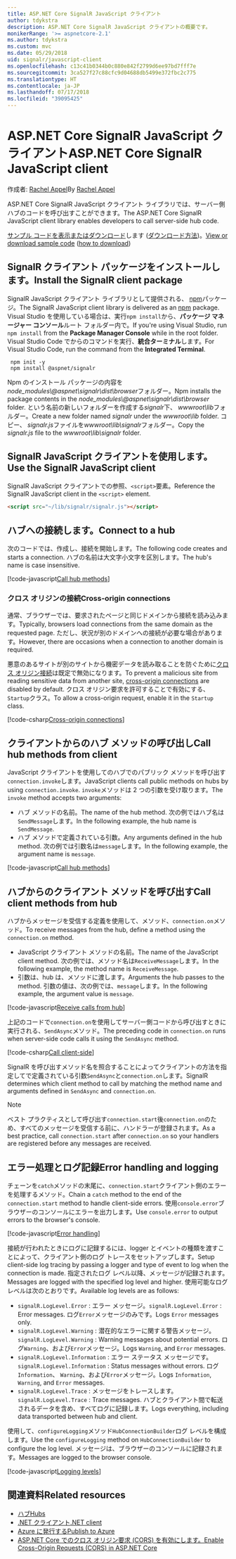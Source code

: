 ```yaml
---
title: ASP.NET Core SignalR JavaScript クライアント
author: tdykstra
description: ASP.NET Core SignalR JavaScript クライアントの概要です。
monikerRange: '>= aspnetcore-2.1'
ms.author: tdykstra
ms.custom: mvc
ms.date: 05/29/2018
uid: signalr/javascript-client
ms.openlocfilehash: c13c41b0344b0c880e842f2799d6ee97bd7fff7e
ms.sourcegitcommit: 3ca527f27c88cfc9d04688db5499e372fbc2c775
ms.translationtype: HT
ms.contentlocale: ja-JP
ms.lasthandoff: 07/17/2018
ms.locfileid: "39095425"
---
```

# <a name="aspnet-core-signalr-javascript-client"></a><span data-ttu-id="525f5-103">ASP.NET Core SignalR JavaScript クライアント</span><span class="sxs-lookup"><span data-stu-id="525f5-103">ASP.NET Core SignalR JavaScript client</span></span>

<span data-ttu-id="525f5-104">作成者: [Rachel Appel](http://twitter.com/rachelappel)</span><span class="sxs-lookup"><span data-stu-id="525f5-104">By [Rachel Appel](http://twitter.com/rachelappel)</span></span>

<span data-ttu-id="525f5-105">ASP.NET Core SignalR JavaScript クライアント ライブラリでは、サーバー側ハブのコードを呼び出すことができます。</span><span class="sxs-lookup"><span data-stu-id="525f5-105">The ASP.NET Core SignalR JavaScript client library enables developers to call server-side hub code.</span></span>

<span data-ttu-id="525f5-106">[サンプル コードを表示またはダウンロード](https://github.com/aspnet/Docs/tree/live/aspnetcore/signalr/javascript-client/sample)します ([ダウンロード方法](xref:tutorials/index#how-to-download-a-sample))。</span><span class="sxs-lookup"><span data-stu-id="525f5-106">[View or download sample code](https://github.com/aspnet/Docs/tree/live/aspnetcore/signalr/javascript-client/sample) ([how to download](xref:tutorials/index#how-to-download-a-sample))</span></span>

## <a name="install-the-signalr-client-package"></a><span data-ttu-id="525f5-107">SignalR クライアント パッケージをインストールします。</span><span class="sxs-lookup"><span data-stu-id="525f5-107">Install the SignalR client package</span></span>

<span data-ttu-id="525f5-108">SignalR JavaScript クライアント ライブラリとして提供される、 [npm](https://www.npmjs.com/)パッケージ。</span><span class="sxs-lookup"><span data-stu-id="525f5-108">The SignalR JavaScript client library is delivered as an [npm](https://www.npmjs.com/) package.</span></span> <span data-ttu-id="525f5-109">Visual Studio を使用している場合は、実行`npm install`から、**パッケージ マネージャー コンソール**ルート フォルダー内で。</span><span class="sxs-lookup"><span data-stu-id="525f5-109">If you're using Visual Studio, run `npm install` from the **Package Manager Console** while in the root folder.</span></span> <span data-ttu-id="525f5-110">Visual Studio Code でからのコマンドを実行、**統合ターミナル**します。</span><span class="sxs-lookup"><span data-stu-id="525f5-110">For Visual Studio Code, run the command from the **Integrated Terminal**.</span></span>

  ```console
   npm init -y
   npm install @aspnet/signalr
  ```

<span data-ttu-id="525f5-111">Npm のインストール パッケージの内容を*node_modules\\@aspnet\signalr\dist\browser*フォルダー。</span><span class="sxs-lookup"><span data-stu-id="525f5-111">Npm installs the package contents in the *node_modules\\@aspnet\signalr\dist\browser* folder.</span></span> <span data-ttu-id="525f5-112">という名前の新しいフォルダーを作成する*signalr*下、 *wwwroot\\lib*フォルダー。</span><span class="sxs-lookup"><span data-stu-id="525f5-112">Create a new folder named *signalr* under the *wwwroot\\lib* folder.</span></span> <span data-ttu-id="525f5-113">コピー、 *signalr.js*ファイルを*wwwroot\lib\signalr*フォルダー。</span><span class="sxs-lookup"><span data-stu-id="525f5-113">Copy the *signalr.js* file to the *wwwroot\lib\signalr* folder.</span></span>

## <a name="use-the-signalr-javascript-client"></a><span data-ttu-id="525f5-114">SignalR JavaScript クライアントを使用します。</span><span class="sxs-lookup"><span data-stu-id="525f5-114">Use the SignalR JavaScript client</span></span>

<span data-ttu-id="525f5-115">SignalR JavaScript クライアントでの参照、`<script>`要素。</span><span class="sxs-lookup"><span data-stu-id="525f5-115">Reference the SignalR JavaScript client in the `<script>` element.</span></span>

```html
<script src="~/lib/signalr/signalr.js"></script>
```

## <a name="connect-to-a-hub"></a><span data-ttu-id="525f5-116">ハブへの接続します。</span><span class="sxs-lookup"><span data-stu-id="525f5-116">Connect to a hub</span></span>

<span data-ttu-id="525f5-117">次のコードでは、作成し、接続を開始します。</span><span class="sxs-lookup"><span data-stu-id="525f5-117">The following code creates and starts a connection.</span></span> <span data-ttu-id="525f5-118">ハブの名前は大文字小文字を区別します。</span><span class="sxs-lookup"><span data-stu-id="525f5-118">The hub's name is case insensitive.</span></span>

[!code-javascript[Call hub methods](javascript-client/sample/wwwroot/js/chat.js?range=9-12,28)]

### <a name="cross-origin-connections"></a><span data-ttu-id="525f5-119">クロス オリジンの接続</span><span class="sxs-lookup"><span data-stu-id="525f5-119">Cross-origin connections</span></span>

<span data-ttu-id="525f5-120">通常、ブラウザーでは、要求されたページと同じドメインから接続を読み込みます。</span><span class="sxs-lookup"><span data-stu-id="525f5-120">Typically, browsers load connections from the same domain as the requested page.</span></span> <span data-ttu-id="525f5-121">ただし、状況が別のドメインへの接続が必要な場合があります。</span><span class="sxs-lookup"><span data-stu-id="525f5-121">However, there are occasions when a connection to another domain is required.</span></span>

<span data-ttu-id="525f5-122">悪意のあるサイトが別のサイトから機密データを読み取ることを防ぐために[クロス オリジン接続](xref:security/cors)は既定で無効になります。</span><span class="sxs-lookup"><span data-stu-id="525f5-122">To prevent a malicious site from reading sensitive data from another site, [cross-origin connections](xref:security/cors) are disabled by default.</span></span> <span data-ttu-id="525f5-123">クロス オリジン要求を許可することで有効にする、`Startup`クラス。</span><span class="sxs-lookup"><span data-stu-id="525f5-123">To allow a cross-origin request, enable it in the `Startup` class.</span></span>

[!code-csharp[Cross-origin connections](javascript-client/sample/Startup.cs?highlight=29-35,56)]

## <a name="call-hub-methods-from-client"></a><span data-ttu-id="525f5-124">クライアントからのハブ メソッドの呼び出し</span><span class="sxs-lookup"><span data-stu-id="525f5-124">Call hub methods from client</span></span>

<span data-ttu-id="525f5-125">JavaScript クライアントを使用してのハブでのパブリック メソッドを呼び出す`connection.invoke`します。</span><span class="sxs-lookup"><span data-stu-id="525f5-125">JavaScript clients call public methods on hubs by using `connection.invoke`.</span></span> <span data-ttu-id="525f5-126">`invoke`メソッドは 2 つの引数を受け取ります。</span><span class="sxs-lookup"><span data-stu-id="525f5-126">The `invoke` method accepts two arguments:</span></span>

* <span data-ttu-id="525f5-127">ハブ メソッドの名前。</span><span class="sxs-lookup"><span data-stu-id="525f5-127">The name of the hub method.</span></span> <span data-ttu-id="525f5-128">次の例ではハブ名は`SendMessage`します。</span><span class="sxs-lookup"><span data-stu-id="525f5-128">In the following example, the hub name is `SendMessage`.</span></span>
* <span data-ttu-id="525f5-129">ハブ メソッドで定義されている引数。</span><span class="sxs-lookup"><span data-stu-id="525f5-129">Any arguments defined in the hub method.</span></span> <span data-ttu-id="525f5-130">次の例では引数名は`message`します。</span><span class="sxs-lookup"><span data-stu-id="525f5-130">In the following example, the argument name is `message`.</span></span>

[!code-javascript[Call hub methods](javascript-client/sample/wwwroot/js/chat.js?range=24)]

## <a name="call-client-methods-from-hub"></a><span data-ttu-id="525f5-131">ハブからのクライアント メソッドを呼び出す</span><span class="sxs-lookup"><span data-stu-id="525f5-131">Call client methods from hub</span></span>

<span data-ttu-id="525f5-132">ハブからメッセージを受信する定義を使用して、メソッド、`connection.on`メソッド。</span><span class="sxs-lookup"><span data-stu-id="525f5-132">To receive messages from the hub, define a method using the `connection.on` method.</span></span>

* <span data-ttu-id="525f5-133">JavaScript クライアント メソッドの名前。</span><span class="sxs-lookup"><span data-stu-id="525f5-133">The name of the JavaScript client method.</span></span> <span data-ttu-id="525f5-134">次の例では、メソッド名は`ReceiveMessage`します。</span><span class="sxs-lookup"><span data-stu-id="525f5-134">In the following example, the method name is `ReceiveMessage`.</span></span>
* <span data-ttu-id="525f5-135">引数は、hub は、メソッドに渡します。</span><span class="sxs-lookup"><span data-stu-id="525f5-135">Arguments the hub passes to the method.</span></span> <span data-ttu-id="525f5-136">引数の値は、次の例では、`message`します。</span><span class="sxs-lookup"><span data-stu-id="525f5-136">In the following example, the argument value is `message`.</span></span>

[!code-javascript[Receive calls from hub](javascript-client/sample/wwwroot/js/chat.js?range=14-19)]

<span data-ttu-id="525f5-137">上記のコードで`connection.on`を使用してサーバー側コードから呼び出すときに実行される、`SendAsync`メソッド。</span><span class="sxs-lookup"><span data-stu-id="525f5-137">The preceding code in `connection.on` runs when server-side code calls it using the `SendAsync` method.</span></span>

[!code-csharp[Call client-side](javascript-client/sample/hubs/chathub.cs?range=8-11)]

<span data-ttu-id="525f5-138">SignalR を呼び出すメソッド名を照合することによってクライアントの方法を指定してで定義されている引数`SendAsync`と`connection.on`します。</span><span class="sxs-lookup"><span data-stu-id="525f5-138">SignalR determines which client method to call by matching the method name and arguments defined in `SendAsync` and `connection.on`.</span></span>

> [!NOTE]
> <span data-ttu-id="525f5-139">ベスト プラクティスとして呼び出す`connection.start`後`connection.on`のため、すべてのメッセージを受信する前に、ハンドラーが登録されます。</span><span class="sxs-lookup"><span data-stu-id="525f5-139">As a best practice, call `connection.start` after `connection.on` so your handlers are registered before any messages are received.</span></span>

## <a name="error-handling-and-logging"></a><span data-ttu-id="525f5-140">エラー処理とログ記録</span><span class="sxs-lookup"><span data-stu-id="525f5-140">Error handling and logging</span></span>

<span data-ttu-id="525f5-141">チェーンを`catch`メソッドの末尾に、`connection.start`クライアント側のエラーを処理するメソッド。</span><span class="sxs-lookup"><span data-stu-id="525f5-141">Chain a `catch` method to the end of the `connection.start` method to handle client-side errors.</span></span> <span data-ttu-id="525f5-142">使用`console.error`ブラウザーのコンソールにエラーを出力します。</span><span class="sxs-lookup"><span data-stu-id="525f5-142">Use `console.error` to output errors to the browser's console.</span></span>

[!code-javascript[Error handling](javascript-client/sample/wwwroot/js/chat.js?range=28)]

<span data-ttu-id="525f5-143">接続が行われたときにログに記録するには、logger とイベントの種類を渡すことによって、クライアント側のログ トレースをセットアップします。</span><span class="sxs-lookup"><span data-stu-id="525f5-143">Setup client-side log tracing by passing a logger and type of event to log when the connection is made.</span></span> <span data-ttu-id="525f5-144">指定されたログ レベル以降、メッセージが記録されます。</span><span class="sxs-lookup"><span data-stu-id="525f5-144">Messages are logged with the specified log level and higher.</span></span> <span data-ttu-id="525f5-145">使用可能なログ レベルは次のとおりです。</span><span class="sxs-lookup"><span data-stu-id="525f5-145">Available log levels are as follows:</span></span>

* <span data-ttu-id="525f5-146">`signalR.LogLevel.Error` : エラー メッセージ。</span><span class="sxs-lookup"><span data-stu-id="525f5-146">`signalR.LogLevel.Error` : Error messages.</span></span> <span data-ttu-id="525f5-147">ログ`Error`メッセージのみです。</span><span class="sxs-lookup"><span data-stu-id="525f5-147">Logs `Error` messages only.</span></span>
* <span data-ttu-id="525f5-148">`signalR.LogLevel.Warning` : 潜在的なエラーに関する警告メッセージ。</span><span class="sxs-lookup"><span data-stu-id="525f5-148">`signalR.LogLevel.Warning` : Warning messages about potential errors.</span></span> <span data-ttu-id="525f5-149">ログ`Warning`、および`Error`メッセージ。</span><span class="sxs-lookup"><span data-stu-id="525f5-149">Logs `Warning`, and `Error` messages.</span></span>
* <span data-ttu-id="525f5-150">`signalR.LogLevel.Information` : エラー ステータス メッセージです。</span><span class="sxs-lookup"><span data-stu-id="525f5-150">`signalR.LogLevel.Information` : Status messages without errors.</span></span> <span data-ttu-id="525f5-151">ログ`Information`、 `Warning`、および`Error`メッセージ。</span><span class="sxs-lookup"><span data-stu-id="525f5-151">Logs `Information`, `Warning`, and `Error` messages.</span></span>
* <span data-ttu-id="525f5-152">`signalR.LogLevel.Trace` : メッセージをトレースします。</span><span class="sxs-lookup"><span data-stu-id="525f5-152">`signalR.LogLevel.Trace` : Trace messages.</span></span> <span data-ttu-id="525f5-153">ハブとクライアント間で転送されるデータを含め、すべてログに記録します。</span><span class="sxs-lookup"><span data-stu-id="525f5-153">Logs everything, including data transported between hub and client.</span></span>

<span data-ttu-id="525f5-154">使用して、`configureLogging`メソッド`HubConnectionBuilder`ログ レベルを構成します。</span><span class="sxs-lookup"><span data-stu-id="525f5-154">Use the `configureLogging` method on `HubConnectionBuilder` to configure the log level.</span></span> <span data-ttu-id="525f5-155">メッセージは、ブラウザーのコンソールに記録されます。</span><span class="sxs-lookup"><span data-stu-id="525f5-155">Messages are logged to the browser console.</span></span>

[!code-javascript[Logging levels](javascript-client/sample/wwwroot/js/chat.js?range=9-12)]

## <a name="related-resources"></a><span data-ttu-id="525f5-156">関連資料</span><span class="sxs-lookup"><span data-stu-id="525f5-156">Related resources</span></span>

* [<span data-ttu-id="525f5-157">ハブ</span><span class="sxs-lookup"><span data-stu-id="525f5-157">Hubs</span></span>](xref:signalr/hubs)
* [<span data-ttu-id="525f5-158">.NET クライアント</span><span class="sxs-lookup"><span data-stu-id="525f5-158">.NET client</span></span>](xref:signalr/dotnet-client)
* [<span data-ttu-id="525f5-159">Azure に発行する</span><span class="sxs-lookup"><span data-stu-id="525f5-159">Publish to Azure</span></span>](xref:signalr/publish-to-azure-web-app)
* [<span data-ttu-id="525f5-160">ASP.NET Core でのクロス オリジン要求 (CORS) を有効にします。</span><span class="sxs-lookup"><span data-stu-id="525f5-160">Enable Cross-Origin Requests (CORS) in ASP.NET Core</span></span>](xref:security/cors)

